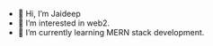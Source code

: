 - 👋 Hi, I’m Jaideep
- 👀 I’m interested in web2.
- 🌱 I’m currently learning MERN stack development.

<!---
jaideep2809/jaideep2809 is a ✨ special ✨ repository because its `README.md` (this file) appears on your GitHub profile.
You can click the Preview link to take a look at your changes.
--->
